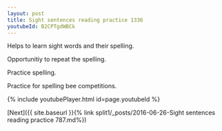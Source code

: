 ```yaml
---
layout: post
title: Sight sentences reading practice 1336
youtubeId: B2CPTgdWBCk
---
```

 
 
Helps to learn sight words and their spelling.

Opportunitiy to repeat the spelling. 

Practice spelling. 
 
Practice for spelling bee competitions. 
 
{% include youtubePlayer.html id=page.youtubeId %}
 
 

[Next]({{ site.baseurl }}{% link  split1/_posts/2016-06-26-Sight sentences reading practice 787.md%})
 
